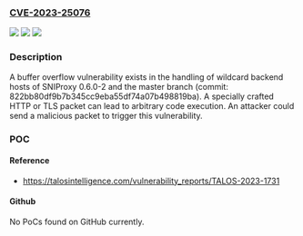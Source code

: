 ### [CVE-2023-25076](https://cve.mitre.org/cgi-bin/cvename.cgi?name=CVE-2023-25076)
![](https://img.shields.io/static/v1?label=Product&message=SNIProxy&color=blue)
![](https://img.shields.io/static/v1?label=Version&message=%3D%200.6.0-2%20&color=brighgreen)
![](https://img.shields.io/static/v1?label=Vulnerability&message=CWE-120%3A%20Buffer%20Copy%20without%20Checking%20Size%20of%20Input%20('Classic%20Buffer%20Overflow')&color=brighgreen)

### Description

A buffer overflow vulnerability exists in the handling of wildcard backend hosts of SNIProxy 0.6.0-2 and the master branch (commit: 822bb80df9b7b345cc9eba55df74a07b498819ba). A specially crafted HTTP or TLS packet can lead to arbitrary code execution. An attacker could send a malicious packet to trigger this vulnerability.

### POC

#### Reference
- https://talosintelligence.com/vulnerability_reports/TALOS-2023-1731

#### Github
No PoCs found on GitHub currently.

